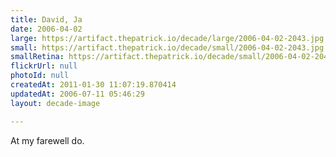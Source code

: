 ```yaml
---
title: David, Ja
date: 2006-04-02
large: https://artifact.thepatrick.io/decade/large/2006-04-02-2043.jpg
small: https://artifact.thepatrick.io/decade/small/2006-04-02-2043.jpg
smallRetina: https://artifact.thepatrick.io/decade/small/2006-04-02-2043@2x.jpg
flickrUrl: null
photoId: null
createdAt: 2011-01-30 11:07:19.870414
updatedAt: 2006-07-11 05:46:29
layout: decade-image

---
```

At my farewell do.
